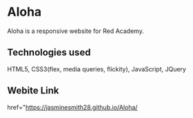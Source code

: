# Aloha

Aloha is a responsive website for Red Academy. 

## Technologies used

HTML5, CSS3(flex, media queries, flickity), JavaScript, JQuery

## Webite Link

href="https://jasminesmith28.github.io/Aloha/
